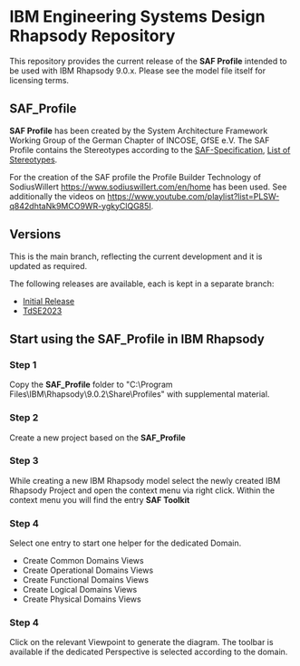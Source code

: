 # IBM Engineering Systems Design Rhapsody Repository
This repository provides the current release of the **SAF Profile** intended to be used with IBM Rhapsody 9.0.x. Please see the model file itself for licensing terms.

## SAF_Profile
**SAF Profile** has been created by the System Architecture Framework Working Group of the German Chapter of INCOSE, GfSE e.V. The SAF Profile contains the Stereotypes according to the [SAF-Specification](https://github.com/GfSE/SAF-Specification/), [List of Stereotypes](https://github.com/GfSE/SAF-Specification/blob/main/stereotypes.md).


For the creation of the SAF profile the Profile Builder Technology of SodiusWillert https://www.sodiuswillert.com/en/home has been used. See additionally the videos on https://www.youtube.com/playlist?list=PLSW-q842dhtaNk9MCO9WR-ygkyClQG85I.

## Versions
This is the main branch, reflecting the current development and it is updated as required.

The following releases are available, each is kept in a separate branch:
* [Initial Release](https://github.com/GfSE/SAF-Rhapsody-Profile/tree/Initial-Release)
* [TdSE2023](https://github.com/GfSE/SAF-Rhapsody-Profile/tree/TdSE2023)

## Start using the SAF_Profile in IBM Rhapsody
### Step 1
Copy the **SAF_Profile** folder to "C:\Program Files\IBM\Rhapsody\9.0.2\Share\Profiles" with supplemental material.
### Step 2
Create a new project based on the **SAF_Profile**
### Step 3
While creating a new IBM Rhapsody model select the newly created IBM Rhapsody Project and open the context menu via right click. Within the context menu you will find the entry **SAF Toolkit**
### Step 4
Select one entry to start one helper for the dedicated Domain.
* Create Common Domains Views
* Create Operational Domains Views
* Create Functional Domains Views
* Create Logical Domains Views
* Create Physical Domains Views
### Step 4
Click on the relevant Viewpoint to generate the diagram. The toolbar is available if the dedicated Perspective is selected according to the domain.
